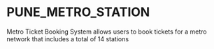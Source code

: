 # PUNE_METRO_STATION
Metro Ticket Booking System allows users to book tickets  for a metro network that includes a total of 14 stations 
